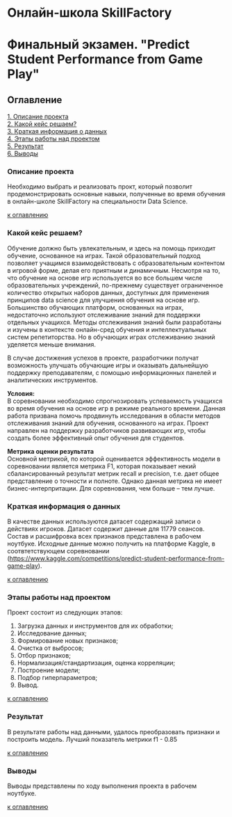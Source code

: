 # Онлайн-школа SkillFactory
# Финальный экзамен. "Predict Student Performance from Game Play"

## Оглавление  
[1. Описание проекта](README.md#Описание-проекта)  
[2. Какой кейс решаем?](README.md#Какой-кейс-решаем)  
[3. Краткая информация о данных](README.md#Краткая-информация-о-данных)  
[4. Этапы работы над проектом](README.md#Этапы-работы-над-проектом)  
[5. Результат](README.md#Результат)    
[6. Выводы](README.md#Выводы) 

### Описание проекта    
Необходимо выбрать и реализовать прокт, который позволит продемонстрировать основные навыки, полученные во время обучения в онлайн-школе SkillFactory на специальности Data Science.

[к оглавлению](README.md#Оглавление)


### Какой кейс решаем?    
Обучение должно быть увлекательным, и здесь на помощь приходит обучение, основанное на играх. Такой образовательный подход позволяет учащимся взаимодействовать с образовательным контентом в игровой форме, делая его приятным и динамичным. Несмотря на то, что обучение на основе игр используется во все большем числе образовательных учреждений, по-прежнему существует ограниченное количество открытых наборов данных, доступных для применения принципов data science для улучшения обучения на основе игр.
Большинство обучающих платформ, основанных на играх, недостаточно используют отслеживание знаний для поддержки отдельных учащихся. Методы отслеживания знаний были разработаны и изучены в контексте онлайн-сред обучения и интеллектуальных систем репетиторства. Но в обучающих играх отслеживанию знаний уделяется меньше внимания.

В случае достижения успехов в проекте, разработчики получат возможность улучшать обучающие игры и оказывать дальнейшую поддержку преподавателям, с помощью информационных панелей и аналитических инструментов.


**Условия:**  
В соревновании необходимо спрогнозировать успеваемость учащихся во время обучения на основе игр в режиме реального времени. 
Данная работа призвана помочь продвинуть исследования в области методов отслеживания знаний для обучения, основанного на играх. Проект направлен на поддержку разработчиков развивающих игр, чтобы создать более эффективный опыт обучения для студентов.


**Метрика оценки результата**     
Основной метрикой, по которой оценивается эффективность модели в соревновании является метрика F1, которая показывает некий сбалансированный результат метрик recall и precision, т.е. дает общее представление о точности и полноте. Однако данная метрика не имеет бизнес-интерпритации. Для соревнования, чем больше – тем лучше.


### Краткая информация о данных
В качестве данных используются датасет содержащий записи о действиях игроков. Датасет содержит данные для 11779 сеансов. Состав и расшифровка всех признаков представлена в рабочем ноутбуке.
Исходные данные можно получить на платформе Kaggle, в соотвтетствующем соревновании (https://www.kaggle.com/competitions/predict-student-performance-from-game-play).
  
[к оглавлению](README.md#Оглавление)


### Этапы работы над проектом  
Проект состоит из следующих этапов:
1. Загрузка данных и инструментов для их обработки;
2. Исследование данных;
3. Формирование новых признаков;
4. Очистка от выбросов;
5. Отбор признаков;
6. Нормализация/стандартизация, оценка корреляции;
7. Построение модели;
8. Подбор гиперпараметров;
9. Вывод.

[к оглавлению](README.md#Оглавление)


### Результат
В результате работы над данными, удалось преобразовать признаки и построить модель. Лучший показатель метрики f1 - 0.85

[к оглавлению](README.md#Оглавление)


### Выводы
Выводы представлены по ходу выполнения проекта в рабочем ноутбуке.

[к оглавлению](README.md#Оглавление)